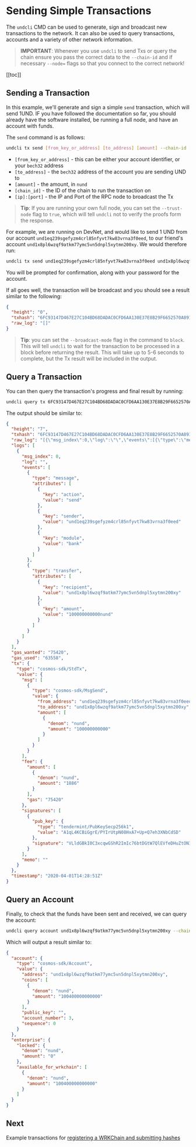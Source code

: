 # Sending Simple Transactions

The `undcli` CMD can be used to generate, sign and broadcast new transactions
to the network. It can also be used to query transactions, accounts and
a variety of other network information.

>**IMPORTANT**: Whenever you use `undcli` to send Txs or query the chain ensure you pass the correct data to the `--chain-id` and if necessary `--node=` flags so that you connect to the correct network!

[[toc]]

## Sending a Transaction

In this example, we'll generate and sign a simple `send` transaction, which will
send 1UND. IF you have followed the documentation so far, you should already
have the software installed, be running a full node, and have an account
with funds.

The `send` command is as follows:

```bash
undcli tx send [from_key_or_address] [to_address] [amount] --chain-id [chain_id] --node=tcp://[ip]:[port] --gas=auto --gas-adjustment=1.5 --gas-prices=0.25nund --trust-node false
```

- `[from_key_or_address]` - this can be either your account identifier, or your `bech32` address
- `[to_address]` - the `bech32` address of the account you are sending UND to
- `[amount]` - the amount, in `nund`
- `[chain_id]` - the ID of the chain to run the transaction on
- `[ip]:[port]` - the IP and Port of the RPC node to broadcast the Tx

>**Tip**: If you are running your own full node, you can set the `--trust-node` flag to `true`, which will tell `undcli` not to verify the proofs form the response.

For example, we are running on DevNet, and would like to send 1 UND from
our account `und1eq239sgefyzm4crl85nfyvt7kw83vrna3f0eed`, to our friend's
account `und1x8pl6wzqf9atkm77ymc5vn5dnpl5xytmn200xy`. We would
therefore run:

```bash
undcli tx send und1eq239sgefyzm4crl85nfyvt7kw83vrna3f0eed und1x8pl6wzqf9atkm77ymc5vn5dnpl5xytmn200xy 1000000000nund --chain-id UND-Mainchain-DevNet --node=tcp://172.25.0.3:26661 --gas=auto --gas-adjustment=1.5 --gas-prices=0.25nund --trust-node=false
```

You will be prompted for confirmation, along with your password for the account.

If all goes well, the transaction will be broadcast and you should see a result
similar to the following:

```json
{
  "height": "0",
  "txhash": "6FC93147D467E27C104BD68DADAC0CFD6AA130E37E8B29F6652570A891E38F71",
  "raw_log": "[]"
}

```

>**Tip**: you can set the `--broadcast-mode` flag in the command to `block`. This will tell `undcli` to wait for the transaction to be processed in a block before returning the result. This will take up to 5-6 seconds to complete, but the Tx result will be included in the output.

## Query a Transaction

You can then query the transaction's progress and final result by running:

```bash
undcli query tx 6FC93147D467E27C104BD68DADAC0CFD6AA130E37E8B29F6652570A891E38F71 --chain-id UND-Mainchain-DevNet
```

The output should be similar to:

```json
{
  "height": "7",
  "txhash": "6FC93147D467E27C104BD68DADAC0CFD6AA130E37E8B29F6652570A891E38F71",
  "raw_log": "[{\"msg_index\":0,\"log\":\"\",\"events\":[{\"type\":\"message\",\"attributes\":[{\"key\":\"action\",\"value\":\"send\"},{\"key\":\"sender\",\"value\":\"und1eq239sgefyzm4crl85nfyvt7kw83vrna3f0eed\"},{\"key\":\"module\",\"value\":\"bank\"}]},{\"type\":\"transfer\",\"attributes\":[{\"key\":\"recipient\",\"value\":\"und1x8pl6wzqf9atkm77ymc5vn5dnpl5xytmn200xy\"},{\"key\":\"amount\",\"value\":\"100000000000nund\"}]}]}]",
  "logs": [
    {
      "msg_index": 0,
      "log": "",
      "events": [
        {
          "type": "message",
          "attributes": [
            {
              "key": "action",
              "value": "send"
            },
            {
              "key": "sender",
              "value": "und1eq239sgefyzm4crl85nfyvt7kw83vrna3f0eed"
            },
            {
              "key": "module",
              "value": "bank"
            }
          ]
        },
        {
          "type": "transfer",
          "attributes": [
            {
              "key": "recipient",
              "value": "und1x8pl6wzqf9atkm77ymc5vn5dnpl5xytmn200xy"
            },
            {
              "key": "amount",
              "value": "100000000000nund"
            }
          ]
        }
      ]
    }
  ],
  "gas_wanted": "75420",
  "gas_used": "63558",
  "tx": {
    "type": "cosmos-sdk/StdTx",
    "value": {
      "msg": [
        {
          "type": "cosmos-sdk/MsgSend",
          "value": {
            "from_address": "und1eq239sgefyzm4crl85nfyvt7kw83vrna3f0eed",
            "to_address": "und1x8pl6wzqf9atkm77ymc5vn5dnpl5xytmn200xy",
            "amount": [
              {
                "denom": "nund",
                "amount": "100000000000"
              }
            ]
          }
        }
      ],
      "fee": {
        "amount": [
          {
            "denom": "nund",
            "amount": "1886"
          }
        ],
        "gas": "75420"
      },
      "signatures": [
        {
          "pub_key": {
            "type": "tendermint/PubKeySecp256k1",
            "value": "A1qL4KCBiGgrE/PYIrUtpN08HxA7+Up+Q7eh3XNbCdSD"
          },
          "signature": "VLldGBkI0C3xcqwGShR2ImIc76btDGtW7QlEVfeDHuZtONIHDR5Ckf87wROazxqVw3rM35RvPgTyoj8VkVFV4w=="
        }
      ],
      "memo": ""
    }
  },
  "timestamp": "2020-04-01T14:28:51Z"
}

```

## Query an Account

Finally, to check that the funds have been sent and received, we can query the
account:

```bash
undcli query account und1x8pl6wzqf9atkm77ymc5vn5dnpl5xytmn200xy --chain-id UND-Mainchain-DevNet
```

Which will output a result similar to:

```json
{
  "account": {
    "type": "cosmos-sdk/Account",
    "value": {
      "address": "und1x8pl6wzqf9atkm77ymc5vn5dnpl5xytmn200xy",
      "coins": [
        {
          "denom": "nund",
          "amount": "100400000000000"
        }
      ],
      "public_key": "",
      "account_number": 3,
      "sequence": 0
    }
  },
  "enterprise": {
    "locked": {
      "denom": "nund",
      "amount": "0"
    },
    "available_for_wrkchain": [
      {
        "denom": "nund",
        "amount": "100400000000000"
      }
    ]
  }
}
```

## Next

Example transactions for [registering a WRKChain and submitting hashes](wrkchain.md)
